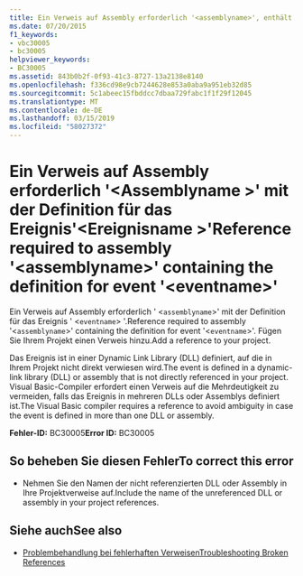 ```yaml
---
title: Ein Verweis auf Assembly erforderlich '<assemblyname>', enthält die Definition für das Ereignis'<eventname>'
ms.date: 07/20/2015
f1_keywords:
- vbc30005
- bc30005
helpviewer_keywords:
- BC30005
ms.assetid: 843b0b2f-0f93-41c3-8727-13a2138e8140
ms.openlocfilehash: f336cd98e9cb7244628e853a0aba9a951eb32d85
ms.sourcegitcommit: 5c1abeec15fbddcc7dbaa729fabc1f1f29f12045
ms.translationtype: MT
ms.contentlocale: de-DE
ms.lasthandoff: 03/15/2019
ms.locfileid: "58027372"
---
```

# <a name="reference-required-to-assembly-assemblyname-containing-the-definition-for-event-eventname"></a><span data-ttu-id="5a44a-102">Ein Verweis auf Assembly erforderlich '\<Assemblyname >' mit der Definition für das Ereignis'\<Ereignisname >'</span><span class="sxs-lookup"><span data-stu-id="5a44a-102">Reference required to assembly '\<assemblyname>' containing the definition for event '\<eventname>'</span></span>
<span data-ttu-id="5a44a-103">Ein Verweis auf Assembly erforderlich ' <`assemblyname`>' mit der Definition für das Ereignis ' <`eventname`> '.</span><span class="sxs-lookup"><span data-stu-id="5a44a-103">Reference required to assembly '<`assemblyname`>' containing the definition for event '<`eventname`>'.</span></span> <span data-ttu-id="5a44a-104">Fügen Sie Ihrem Projekt einen Verweis hinzu.</span><span class="sxs-lookup"><span data-stu-id="5a44a-104">Add a reference to your project.</span></span>  
  
 <span data-ttu-id="5a44a-105">Das Ereignis ist in einer Dynamic Link Library (DLL) definiert, auf die in Ihrem Projekt nicht direkt verwiesen wird.</span><span class="sxs-lookup"><span data-stu-id="5a44a-105">The event is defined in a dynamic-link library (DLL) or assembly that is not directly referenced in your project.</span></span> <span data-ttu-id="5a44a-106">Visual Basic-Compiler erfordert einen Verweis auf die Mehrdeutigkeit zu vermeiden, falls das Ereignis in mehreren DLLs oder Assemblys definiert ist.</span><span class="sxs-lookup"><span data-stu-id="5a44a-106">The Visual Basic compiler requires a reference to avoid ambiguity in case the event is defined in more than one DLL or assembly.</span></span>  
  
 <span data-ttu-id="5a44a-107">**Fehler-ID:** BC30005</span><span class="sxs-lookup"><span data-stu-id="5a44a-107">**Error ID:** BC30005</span></span>  
  
## <a name="to-correct-this-error"></a><span data-ttu-id="5a44a-108">So beheben Sie diesen Fehler</span><span class="sxs-lookup"><span data-stu-id="5a44a-108">To correct this error</span></span>  
  
-   <span data-ttu-id="5a44a-109">Nehmen Sie den Namen der nicht referenzierten DLL oder Assembly in Ihre Projektverweise auf.</span><span class="sxs-lookup"><span data-stu-id="5a44a-109">Include the name of the unreferenced DLL or assembly in your project references.</span></span>  
  
## <a name="see-also"></a><span data-ttu-id="5a44a-110">Siehe auch</span><span class="sxs-lookup"><span data-stu-id="5a44a-110">See also</span></span>

- [<span data-ttu-id="5a44a-111">Problembehandlung bei fehlerhaften Verweisen</span><span class="sxs-lookup"><span data-stu-id="5a44a-111">Troubleshooting Broken References</span></span>](/visualstudio/ide/troubleshooting-broken-references)
